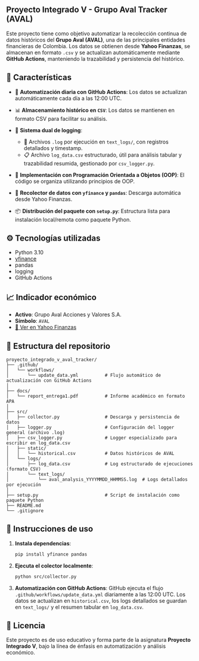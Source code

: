 ## Proyecto Integrado V - Grupo Aval Tracker (AVAL)

Este proyecto tiene como objetivo automatizar la recolección continua de datos históricos del **Grupo Aval (AVAL)**, 
una de las principales entidades financieras de Colombia. Los datos se obtienen desde **Yahoo Finanzas**, 
se almacenan en formato `.csv` y se actualizan automáticamente mediante **GitHub Actions**, manteniendo 
la trazabilidad y persistencia del histórico.

## 📌 Características

* 🔄 **Automatización diaria con GitHub Actions**: Los datos se actualizan automáticamente cada día a las 12:00 UTC.
* 📊 **Almacenamiento histórico en `CSV`**: Los datos se mantienen en formato CSV para facilitar su análisis.
* 🧾 **Sistema dual de logging**:

  * 📁 Archivos `.log` por ejecución en `text_logs/`, con registros detallados y timestamp.
  * 📋 Archivo `log_data.csv` estructurado, útil para análisis tabular y trazabilidad resumida, gestionado por `csv_logger.py`.
* 🧱 **Implementación con Programación Orientada a Objetos (OOP)**: El código se organiza utilizando principios de OOP.
* 🧪 **Recolector de datos con `yfinance` y `pandas`**: Descarga automática desde Yahoo Finanzas.
* 📦 **Distribución del paquete con `setup.py`**: Estructura lista para instalación local/remota como paquete Python.

## ⚙️ Tecnologías utilizadas

* Python 3.10
* [yfinance](https://pypi.org/project/yfinance/)
* pandas
* logging
* GitHub Actions

## 📈 Indicador económico

* **Activo**: Grupo Aval Acciones y Valores S.A.
* **Símbolo**: `AVAL`
* [🔗 Ver en Yahoo Finanzas](https://es-us.finanzas.yahoo.com/quote/AVAL/)

## 📁 Estructura del repositorio

```
proyecto_integrado_v_aval_tracker/
├── .github/
│   └── workflows/
│       └── update_data.yml          # Flujo automático de actualización con GitHub Actions
│
├── docs/
│   └── report_entrega1.pdf          # Informe académico en formato APA
│
├── src/
│   ├── collector.py                 # Descarga y persistencia de datos
│   ├── logger.py                    # Configuración del logger general (archivo .log)
│   ├── csv_logger.py                # Logger especializado para escribir en log_data.csv
│   ├── static/
│   │   └── historical.csv           # Datos históricos de AVAL
│   └── logs/
│       ├── log_data.csv             # Log estructurado de ejecuciones (formato CSV)
│       └── text_logs/
│           └── aval_analysis_YYYYMMDD_HHMMSS.log  # Logs detallados por ejecución
│
├── setup.py                         # Script de instalación como paquete Python
├── README.md
└── .gitignore
```

## 🚀 Instrucciones de uso

1. **Instala dependencias**:

   ```bash
   pip install yfinance pandas
   ```

2. **Ejecuta el colector localmente**:

   ```bash
   python src/collector.py
   ```

3. **Automatización con GitHub Actions**:
   GitHub ejecuta el flujo `.github/workflows/update_data.yml` diariamente a las 12:00 UTC.
   Los datos se actualizan en `historical.csv`, los logs detallados se guardan en `text_logs/`
   y el resumen tabular en `log_data.csv`.

## 📄 Licencia

Este proyecto es de uso educativo y forma parte de la asignatura **Proyecto Integrado V**, bajo la línea de 
énfasis en automatización y análisis económico.